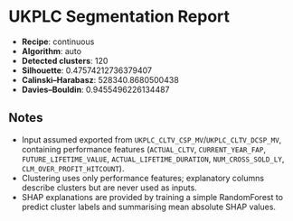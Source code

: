 # UKPLC Segmentation Report

- **Recipe**: continuous
- **Algorithm**: auto
- **Detected clusters**: 120
- **Silhouette**: 0.47574212736379407
- **Calinski–Harabasz**: 528340.8680500438
- **Davies–Bouldin**: 0.9455496226134487

## Notes
- Input assumed exported from `UKPLC_CLTV_CSP_MV`/`UKPLC_CLTV_DCSP_MV`, containing performance features
  (`ACTUAL_CLTV`, `CURRENT_YEAR_FAP`, `FUTURE_LIFETIME_VALUE`, `ACTUAL_LIFETIME_DURATION`, `NUM_CROSS_SOLD_LY`, `CLM_OVER_PROFIT_HITCOUNT`).
- Clustering uses only performance features; explanatory columns describe clusters but are never used as inputs.
- SHAP explanations are provided by training a simple RandomForest to predict cluster labels and summarising mean absolute SHAP values.

